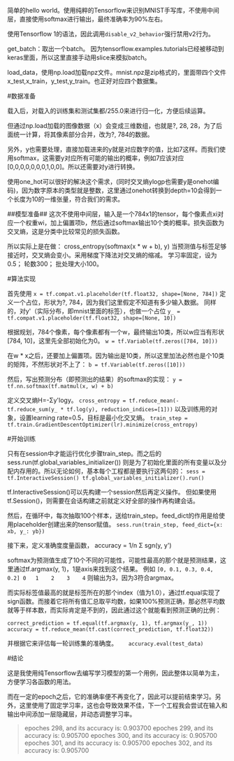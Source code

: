 简单的hello world。使用纯粹的Tensorflow来识别MNIST手写库，不使用中间层，直接使用softmax进行输出，最终准确率为90%左右。

使用Tensorflow 1的语法，因此调用`disable_v2_behavior`强行禁用v2行为。


get_batch：取出一个batch。 因为tensorflow.examples.tutorials已经被移动到keras里面，所以这里直接手动用slice来模拟batch。

load_data，使用np.load加载npz文件。mnist.npz是zip格式的，里面带四个文件x_test,x_train，y_test,y_train。也正好对应四个数据集。



#数据准备



载入后，对载入的训练集和测试集都/255.0来进行归一化，方便后续运算。

但通过np.load加载的图像数据（x）会变成三维数组，也就是?, 28, 28，为了后面统一计算，将其像素部分合并，改为?, 784的数据。

另外，y也需要处理，直接加载进来的y就是对应数字的值，比如7这样。而我们使用softmax，这需要y对应所有可能的输出的概率，例如7应该对应[0,0,0,0,0,0,0,1,0,0]。所以还需要对y进行转换。

使用one_hot可以很好的解决这个需求，(同时交叉熵ylogp也需要y是onehot编码)，因为数字原本的类型就是整数，这里通过onehot转换到depth=10会得到一个长度为10的一维张量，符合我们的需求。

##模型准备##
这次不使用中间层，输入是一个784x1的tensor，每个像素点xi对应一个权重wi，加上偏置项b，然后通过softmax输出10个类的概率。损失函数为交叉熵，这是分类中比较常见的损失函数。

所以实际上是在做：
   cross_entropy(softmax(x * w + b), y)
当预测值与标签足够接近时，交叉熵会变小。采用梯度下降法对交叉熵的缩减。
学习率固定，设为0.5； 轮数300； 批处理大小100。



#算法实现



首先使用
`x = tf.compat.v1.placeholder(tf.float32, shape=[None, 784])`
定义一个占位，形状为?, 784，因为我们这里假定不知道有多少输入数据。
同样的，对y'（实际分布，即mnist里面的标签），也做一个占位
`y_ = tf.compat.v1.placeholder(tf.float32, shape=[None, 10])`

根据规划，784个像素，每个像素都有一个w，最终输出10类，所以w应当有形状[784, 10]，这里先全部初始化为0。
`w = tf.Variable(tf.zeros([784, 10]))`

在w * x之后，还要加上偏置项。因为输出是10类，所以这里加法必然也是个10类的矩阵，不然形状对不上了：
`b = tf.Variable(tf.zeros([10]))`

然后，写出预测分布（即预测出的结果）的softmax的实现：
`y = tf.nn.softmax(tf.matmul(x, w) + b)`

定义交叉熵H=-Σy'logy。
`cross_entropy = tf.reduce_mean(-tf.reduce_sum(y_ * tf.log(y), reduction_indices=[1]))`
以及训练用的对象，设置learning rate=0.5，目标是最小化交叉熵。
`train_step = tf.train.GradientDescentOptimizer(lr).minimize(cross_entropy)`



#开始训练



只有在session中才能运行优化步骤train_step。而之后的sess.run(tf.global_variables_initializer())  则是为了初始化里面的所有变量以及分配内存用的。所以无论如何，基本每个工程都是要执行这两句的：
`sess = tf.InteractiveSession()
tf.global_variables_initializer().run()`

tf.InteractiveSession()可以先构建一个session然后再定义操作。
但如果使用tf.Session()，则需要在会话构建之前就定义好全部的操作再构建会话。

然后，在循环中，每次抽取100个样本，送给train_step。feed_dict的作用是给使用placeholder创建出来的tensor赋值。
`sess.run(train_step, feed_dict={x: xb, y_: yb})`


接下来，定义准确度度量函数， accuracy = 1/n Σ sgn(y, y')

softmax为预测值生成了10个不同的可能性，可能性最高的那个就是预测结果，这里通过tf.argmax(y, 1)，1是axis来找到这个结果。
例如
`[0, 0.1, 0.3, 0.4, 0.2]
  0   1    2    3    4`
则输出为3，因为3符合argmax。

而实际标签值最高的就是标签所在的那个index（值为1.0），通过tf.equal实现了sign函数。而接着它将所有值汇总取平均数，如果100%预测正确，那必然平均数就等于样本数，而实际肯定是不到的，因此通过这个就能看到预测正确的比例：

    correct_prediction = tf.equal(tf.argmax(y, 1), tf.argmax(y_, 1))  
    accuracy = tf.reduce_mean(tf.cast(correct_prediction, tf.float32))

并根据它来评估每一轮训练集的准确度。
 `   accuracy.eval(test_data)`



#结论



这是我使用纯Tensorflow去编写学习模型的第一个用例，因此整体以简单为主，方便学习各函数的用法。

而在一定的epoch之后，它的准确率便不再变化了，因此可以提前结束学习。另外，这里使用了固定学习率，这也会导致效果不佳，下一个工程我会尝试在输入和输出中间添加一层隐藏层，并动态调整学习率。



> epoches 298, and its accuracy is: 0.903700
> epoches 299, and its accuracy is: 0.905700
> epoches 300, and its accuracy is: 0.905700
> epoches 301, and its accuracy is: 0.905700
> epoches 302, and its accuracy is: 0.905700

